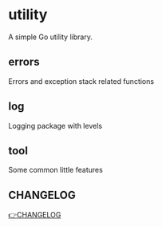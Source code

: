 # utility
A simple Go utility library.

## errors
Errors and exception stack related functions

## log
Logging package with levels

## tool
Some common little features

## CHANGELOG

[👉CHANGELOG](./CHANGELOG.md)
